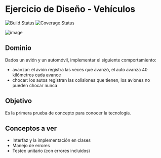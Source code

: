
# Ejercicio de Diseño - Vehículos

[![Build Status](https://travis-ci.com/uqbar-project/eg-vehiculos-xtend.svg?branch=master)](https://travis-ci.com/uqbar-project/eg-vehiculos-xtend) [![Coverage Status](https://coveralls.io/repos/github/uqbar-project/eg-vehiculos-xtend/badge.svg?branch=master&service=github)](https://coveralls.io/github/uqbar-project/eg-vehiculos-xtend?branch=master&service=github)

![image](images/vehicles.png) 

## Dominio
Dados un avión y un automóvil, implementar el siguiente comportamiento:

* avanzar: el avión registra las veces que avanzó, el auto avanza 40 kilómetros cada avance
* chocar: los autos registran las colisiones que tienen, los aviones no pueden chocar nunca

## Objetivo

Es la primera prueba de concepto para conocer la tecnología. 

## Conceptos a ver

* Interfaz y la implementación en clases
* Manejo de errores
* Testeo unitario (con errores incluidos)


